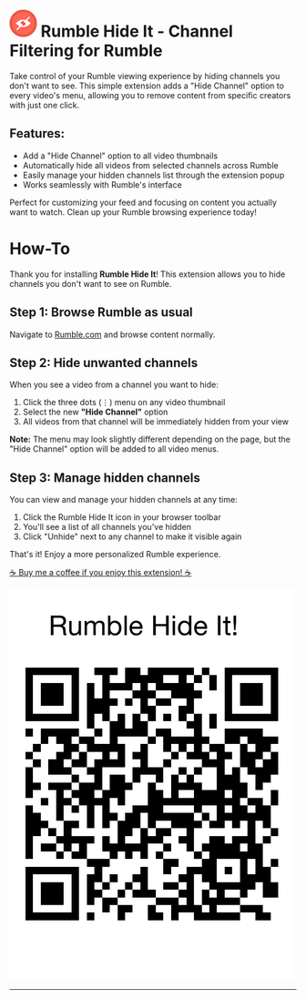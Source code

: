 # ![Eye w/ slash through it](icons/icon-48.png) Rumble Hide It - Channel Filtering for Rumble

Take control of your Rumble viewing experience by hiding channels you don't want to see. This simple extension adds a "Hide Channel" option to every video's menu, allowing you to remove content from specific creators with just one click.

## Features:
- Add a "Hide Channel" option to all video thumbnails
- Automatically hide all videos from selected channels across Rumble
- Easily manage your hidden channels list through the extension popup
- Works seamlessly with Rumble's interface

Perfect for customizing your feed and focusing on content you actually want to watch. Clean up your Rumble browsing experience today!

# How-To

Thank you for installing **Rumble Hide It**! This extension allows you to hide channels you don't want to see on Rumble.

## Step 1: Browse Rumble as usual
Navigate to [Rumble.com](https://rumble.com) and browse content normally.

## Step 2: Hide unwanted channels
When you see a video from a channel you want to hide:

1. Click the three dots (⋮) menu on any video thumbnail
2. Select the new **"Hide Channel"** option
3. All videos from that channel will be immediately hidden from your view

**Note:** The menu may look slightly different depending on the page, but the "Hide Channel" option will be added to all video menus.

## Step 3: Manage hidden channels
You can view and manage your hidden channels at any time:

1. Click the Rumble Hide It icon in your browser toolbar
2. You'll see a list of all channels you've hidden
3. Click "Unhide" next to any channel to make it visible again

That's it! Enjoy a more personalized Rumble experience.

[☕ Buy me a coffee if you enjoy this extension! ☕](https://www.paypal.com/ncp/payment/ZBH7WCBMAVG6L)

![QR code for tipping the developer via PayPal or Venmo](qrcode.png)

---